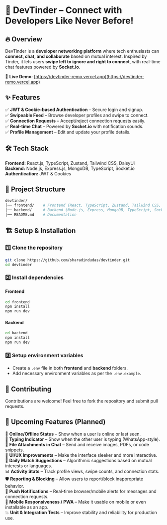# 🚀 DevTinder – Connect with Developers Like Never Before!

## 🔥 Overview

DevTinder is a **developer networking platform** where tech enthusiasts can **connect, chat, and collaborate** based on mutual interest. Inspired by Tinder, it lets users **swipe left to ignore and right to connect**, with real-time chat features powered by **Socket.io**.

🚀 **Live Demo**: [https://devtinder-remo.vercel.app](https://devtinder-remo.vercel.app)  


## ✨ Features

✅ **JWT & Cookie-based Authentication** – Secure login and signup.  
✅ **Swipeable Feed** – Browse developer profiles and swipe to connect.  
✅ **Connection Requests** – Accept/reject connection requests easily.  
✅ **Real-time Chat** – Powered by **Socket.io** with notification sounds.  
✅ **Profile Management** – Edit and update your profile details.

## 🛠 Tech Stack

**Frontend:** React.js, TypeScript, Zustand, Tailwind CSS, DaisyUi  
**Backend:** Node.js, Express.js, MongoDB, TypeScript, Socket.io  
**Authentication:** JWT & Cookies

## 📂 Project Structure

```bash
devtinder/
│── frontend/    # Frontend (React, TypeScript, Zustand, Tailwind CSS, DaisyUi)
│── backend/     # Backend (Node.js, Express, MongoDB, TypeScript, Socket.io)
│── README.md    # Documentation
```

## 🏗️ Setup & Installation

### 1️⃣ Clone the repository

```bash
git clone https://github.com/sharadindudas/devtinder.git
cd devtinder
```

### 2️⃣ Install dependencies

#### Frontend

```bash
cd frontend
npm install
npm run dev
```

#### Backend

```bash
cd backend
npm install
npm run dev
```

### 3️⃣ Setup environment variables

-   Create a `.env` file in both **frontend** and **backend** folders.
-   Add necessary environment variables as per the `.env.example`.

## 🚀 Contributing

Contributions are welcome! Feel free to fork the repository and submit pull requests.

## 🧠 Upcoming Features (Planned)

🚧 **Online/Offline Status** – Show when a user is online or last seen.  
💬 **Typing Indicator** – Show when the other user is typing (WhatsApp-style).  
📎 **File Attachments in Chat** – Send and receive images, PDFs, or code snippets.  
🎨 **UI/UX Improvements** – Make the interface sleeker and more interactive.  
🎯 **Daily Match Suggestions** – Algorithmic suggestions based on mutual interests or languages.  
📊 **Activity Stats** – Track profile views, swipe counts, and connection stats.  
🛡️ **Reporting & Blocking** – Allow users to report/block inappropriate behavior.  
🔔 **Push Notifications** – Real-time browser/mobile alerts for messages and connection requests.  
📱 **Mobile Responsiveness / PWA** – Make it usable on mobile or even installable as an app.  
💥 **Unit & Integration Tests** – Improve stability and reliability for production use.

